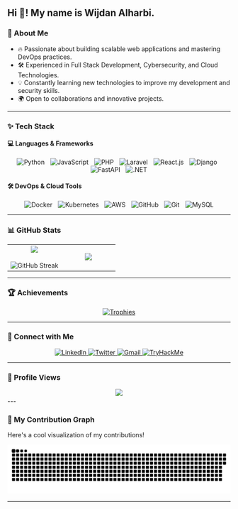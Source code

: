 <h2 align="left">Hi 👋! My name is Wijdan Alharbi.</h2>

### 🚀 About Me  
- 🔥 Passionate about building scalable web applications and mastering DevOps practices.  
- 🛠️ Experienced in Full Stack Development, Cybersecurity, and Cloud Technologies.  
- 💡 Constantly learning new technologies to improve my development and security skills.  
- 🌍 Open to collaborations and innovative projects.  

---

### ✨ Tech Stack  
#### 💻 Languages & Frameworks  
<div align="center">
  <img src="https://cdn.jsdelivr.net/gh/devicons/devicon/icons/python/python-original.svg" height="41" alt="Python" />
  <img width="5" />
  <img src="https://cdn.jsdelivr.net/gh/devicons/devicon/icons/javascript/javascript-original.svg" height="41" alt="JavaScript" />
  <img width="5" />
  <img src="https://cdn.jsdelivr.net/gh/devicons/devicon/icons/php/php-original.svg" height="41" alt="PHP" />
  <img width="5" />
  <img src="https://cdn.jsdelivr.net/gh/devicons/devicon/icons/laravel/laravel-original.svg" height="41" alt="Laravel" />
  <img width="5" />
  <img src="https://cdn.jsdelivr.net/gh/devicons/devicon/icons/react/react-original.svg" height="41" alt="React.js" />
  <img width="5" />
  <img src="https://cdn.jsdelivr.net/gh/devicons/devicon/icons/django/django-plain.svg" height="41" alt="Django" />
  <img width="5" />
  <img src="https://cdn.jsdelivr.net/gh/devicons/devicon/icons/fastapi/fastapi-original.svg" height="41" alt="FastAPI" />
  <img width="5" />
  <img src="https://cdn.jsdelivr.net/gh/devicons/devicon/icons/dotnetcore/dotnetcore-original.svg" height="41" alt=".NET" />
</div>  

#### 🛠️ DevOps & Cloud Tools  
<div align="center">
  <img src="https://cdn.jsdelivr.net/gh/devicons/devicon/icons/docker/docker-original.svg" height="41" alt="Docker" />
  <img width="5" />
  <img src="https://cdn.jsdelivr.net/gh/devicons/devicon/icons/kubernetes/kubernetes-plain.svg" height="41" alt="Kubernetes" />
  <img width="5" />
  <img height="41" alt="AWS" src="https://uxwing.com/wp-content/themes/uxwing/download/brands-and-social-media/aws-icon.png" />
  <img width="5" />
  <img src="https://cdn.jsdelivr.net/gh/devicons/devicon/icons/github/github-original.svg" height="41" alt="GitHub" />
  <img width="5" />
  <img src="https://cdn.jsdelivr.net/gh/devicons/devicon/icons/git/git-original.svg" height="41" alt="Git" />
  <img width="5" />
  <img src="https://cdn.jsdelivr.net/gh/devicons/devicon/icons/mysql/mysql-original.svg" height="41" alt="MySQL" />
</div>  

---

### 📊 GitHub Stats  
<p align="center">
  <table align="center">
    <tr border="none">
      <td width="50%" align="center">
        <img src="https://github-readme-stats.vercel.app/api?username=wijdane8&theme=dark&show_icons=true&count_private=true" />
        <br><br>
        <img title="🔥 Streak Stats" alt="GitHub Streak" src="https://github-readme-streak-stats.herokuapp.com/?user=wijdane8&theme=dark&hide_border=false" />
      </td>
      <td width="50%" align="center">
        <img src="https://github-readme-stats.anuraghazra1.vercel.app/api/top-langs/?username=wijdane8&theme=dark&hide_border=false&no-bg=true&no-frame=true&langs_count=10"/>
      </td>
    </tr>
  </table>
</p>  

---

### 🏆 Achievements  
<div align="center">
  <a href="https://github.com/ryo-ma/github-profile-trophy" title="GitHub Trophies">
    <img align="center" width=84% src="https://github-profile-trophy.vercel.app/?username=wijdane8&theme=radical&row=1&column=7&margin-h=15&margin-w=5&no-bg=true" alt="Trophies" />
  </a>
</div>  

---

### 🔗 Connect with Me  
<div align="center">
  <a href="https://www.linkedin.com/in/wijdan-alharbi-3a990564/" target="_blank">
    <img src="https://img.shields.io/static/v1?message=LinkedIn&logo=linkedin&label=&color=0077B5&logoColor=white&labelColor=&style=for-the-badge" height="35" alt="LinkedIn" />
  </a>
  <a href="https://twitter.com/Wijdan_Ali" target="_blank">
    <img src="https://img.shields.io/static/v1?message=Twitter&logo=twitter&label=&color=1DA1F2&logoColor=white&labelColor=&style=for-the-badge" height="35" alt="Twitter" />
  </a>
  <a href="mailto:wijdane.ali@gmail.com" target="_blank">
    <img src="https://img.shields.io/static/v1?message=Gmail&logo=gmail&label=&color=D14836&logoColor=white&labelColor=&style=for-the-badge" height="35" alt="Gmail" />
  </a>
  <a href="#" target="_blank">
    <img src="https://img.shields.io/static/v1?message=TryHackMe&logo=tryhackme&label=&color=88cc14&logoColor=white&labelColor=&style=for-the-badge" height="35" alt="TryHackMe" />
  </a>
</div>  

---

### 👀 Profile Views  
<div align="center">
  <img src="https://profile-counter.glitch.me/wijdane8/count.svg?" />
</div>  
---

### 🐍 My Contribution Graph

Here's a cool visualization of my contributions!

<picture>
  <source media="(prefers-color-scheme: dark)" srcset="./images/github-snake-dark.svg" />
  <source media="(prefers-color-scheme: light)" srcset="./images/github-snake.svg" />
  <img alt="github-snake" src="./images/github-snake.svg" />
</picture>

---
